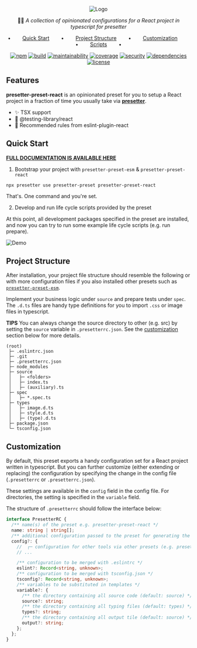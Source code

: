 <div align="center">

![Logo](https://github.com/alvis/presetter/raw/master/assets/logo.svg)

🏄🏻 _A collection of opinionated configurations for a React project in typescript for presetter_

•   [Quick Start](#quick-start)   •   [Project Structure](#project-structure)   •   [Customization](#customization)   •   [Scripts](#script-template-summary)   •

[![npm](https://img.shields.io/npm/v/presetter-preset-react?style=flat-square)](https://github.com/alvis/presetter/releases)
[![build](https://img.shields.io/github/actions/workflow/status/alvis/presetter/test.yaml?branch=master&style=flat-square)](https://github.com/alvis/presetter/actions)
[![maintainability](https://img.shields.io/codeclimate/maintainability/alvis/presetter?style=flat-square)](https://codeclimate.com/github/alvis/presetter/maintainability)
[![coverage](https://img.shields.io/codeclimate/coverage/alvis/presetter?style=flat-square)](https://codeclimate.com/github/alvis/presetter/test_coverage)
[![security](https://img.shields.io/snyk/vulnerabilities/github/alvis/presetter/packages/preset-react/package.json.svg?style=flat-square)](https://snyk.io/test/github/alvis/presetter?targetFile=packages/preset-react/package.json&style=flat-square)
[![dependencies](https://img.shields.io/librariesio/release/npm/presetter-preset-react?style=flat-square)](https://libraries.io/npm/presetter-preset-react)
[![license](https://img.shields.io/github/license/alvis/presetter.svg?style=flat-square)](https://github.com/alvis/presetter/blob/master/LICENSE)

</div>

## Features

**presetter-preset-react** is an opinionated preset for you to setup a React project in a fraction of time you usually take via [**presetter**](https://github.com/alvis/presetter).

- ✨ TSX support
- 🧪 @testing-library/react
- 📝 Recommended rules from eslint-plugin-react

## Quick Start

[**FULL DOCUMENTATION IS AVAILABLE HERE**](https://github.com/alvis/presetter/blob/master/README.md)

1. Bootstrap your project with `presetter-preset-esm` & `presetter-preset-react`

```shell
npx presetter use presetter-preset presetter-preset-react
```

That's. One command and you're set.

2. Develop and run life cycle scripts provided by the preset

At this point, all development packages specified in the preset are installed,
and now you can try to run some example life cycle scripts (e.g. run prepare).

![Demo](https://raw.githubusercontent.com/alvis/presetter/master/assets/demo.gif)

## Project Structure

After installation, your project file structure should resemble the following or with more configuration files if you also installed other presets such as [`presetter-preset-esm`](https://github.com/alvis/presetter/blob/master/packages/preset-essentials).

Implement your business logic under `source` and prepare tests under `spec`. The `.d.ts` files are handy type definitions for you to import `.css` or image files in typescript.

**TIPS** You can always change the source directory to other (e.g. src) by setting the `source` variable in `.presetterrc.json`. See the [customization](https://github.com/alvis/presetter/blob/master/packages/preset-react#customization) section below for more details.

```
(root)
 ├─ .eslintrc.json
 ├─ .git
 ├─ .presetterrc.json
 ├─ node_modules
 ├─ source
 │   ├─ <folders>
 │   ├─ index.ts
 │   ├─ (auxiliary).ts
 ├─ spec
 │   ├─ *.spec.ts
 ├─ types
 │   ├─ image.d.ts
 │   ├─ style.d.ts
 │   ├─ (type).d.ts
 ├─ package.json
 └─ tsconfig.json
```

## Customization

By default, this preset exports a handy configuration set for a React project written in typescript.
But you can further customize (either extending or replacing) the configuration by specifying the change in the config file (`.presetterrc` or `.presetterrc.json`).

These settings are available in the `config` field in the config file. For directories, the setting is specified in the `variable` field.

The structure of `.presetterrc` should follow the interface below:

```ts
interface PresetterRC {
  /** name(s) of the preset e.g. presetter-preset-react */
  name: string | string[];
  /** additional configuration passed to the preset for generating the configuration files */
  config?: {
    //  ┌─ configuration for other tools via other presets (e.g. presetter-preset-esm)
    // ...

    /** configuration to be merged with .eslintrc */
    eslint?: Record<string, unknown>;
    /** configuration to be merged with tsconfig.json */
    tsconfig?: Record<string, unknown>;
    /** variables to be substituted in templates */
    variable?: {
      /** the directory containing all source code (default: source) */
      source?: string;
      /** the directory containing all typing files (default: types) */
      types?: string;
      /** the directory containing all output tile (default: source) */
      output?: string;
    };
  };
}
```
